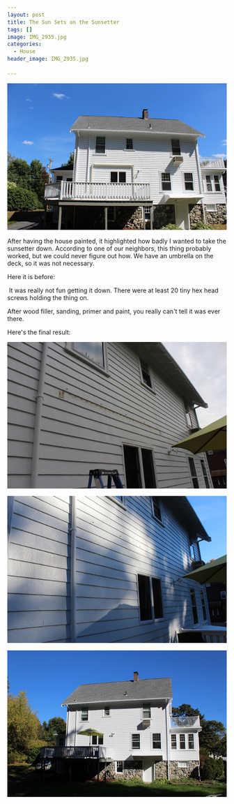 ```yaml
---
layout: post
title: The Sun Sets on the Sunsetter
tags: []
image: IMG_2935.jpg
categories:
  - House
header_image: IMG_2935.jpg

---
```


![Image of The Sun Sets on the Sunsetter.](/upload/IMG_2935.jpg)

After having the house painted, it highlighted how badly I wanted to take the sunsetter down. According to one of our neighbors, this thing probably worked, but we could never figure out how. We have an umbrella on the deck, so it was not necessary.  
  
Here it is before:  
  

  

 It was really not fun getting it down. There were at least 20 tiny hex head screws holding the thing on.  
  

  

After wood filler, sanding, primer and paint, you really can't tell it was ever there. 

  

  

Here's the final result:


![Image of The Sun Sets on the Sunsetter.](/upload/IMG_3260.jpg)

![Image of The Sun Sets on the Sunsetter.](/upload/IMG_3293.jpg)

![Image of The Sun Sets on the Sunsetter.](/upload/IMG_3365.jpg)